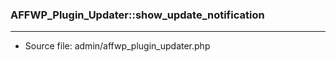### AFFWP_Plugin_Updater::show_update_notification

----

- Source file: admin/affwp_plugin_updater.php
